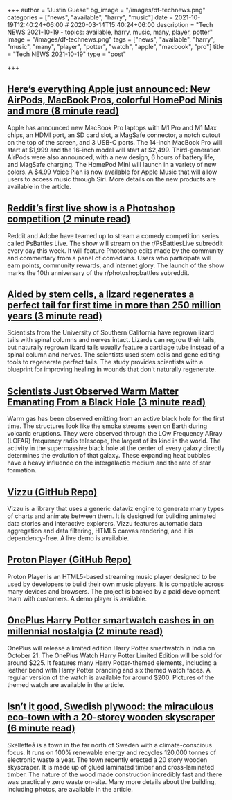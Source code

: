 +++
author = "Justin Guese"
bg_image = "/images/df-technews.png"
categories = ["news", "available", "harry", "music"]
date = 2021-10-19T12:40:24+06:00 # 2020-03-14T15:40:24+06:00
description = "Tech NEWS 2021-10-19 - topics: available, harry, music, many, player, potter"
image = "/images/df-technews.png"
tags = ["news", "available", "harry", "music", "many", "player", "potter", "watch", "apple", "macbook", "pro"]
title = "Tech NEWS 2021-10-19"
type = "post"

+++

## [Here’s everything Apple just announced: New AirPods, MacBook Pros, colorful HomePod Minis and more (8 minute read)](https://www.cnbc.com/2021/10/18/apple-october-2021-mac-event-live-updates-new-macbook-pro-expected.html)

Apple has announced new MacBook Pro laptops with M1 Pro and M1 Max chips, an HDMI port, an SD card slot, a MagSafe connector, a notch cutout on the top of the screen, and 3 USB-C ports. The 14-inch MacBook Pro will start at $1,999 and the 16-inch model will start at $2,499. Third-generation AirPods were also announced, with a new design, 6 hours of battery life, and MagSafe charging. The HomePod Mini will launch in a variety of new colors. A $4.99 Voice Plan is now available for Apple Music that will allow users to access music through Siri. More details on the new products are available in the article.

## [Reddit’s first live show is a Photoshop competition (2 minute read)](https://www.engadget.com/reddit-adobe-photoshop-battle-streaming-170210802.html)

Reddit and Adobe have teamed up to stream a comedy competition series called PsBattles Live. The show will stream on the r/PsBattlesLive subreddit every day this week. It will feature Photoshop edits made by the community and commentary from a panel of comedians. Users who participate will earn points, community rewards, and internet glory. The launch of the show marks the 10th anniversary of the r/photoshopbattles subreddit.

## [Aided by stem cells, a lizard regenerates a perfect tail for first time in more than 250 million years (3 minute read)](https://www.sciencedaily.com/releases/2021/10/211014141958.htm)

Scientists from the University of Southern California have regrown lizard tails with spinal columns and nerves intact. Lizards can regrow their tails, but naturally regrown lizard tails usually feature a cartilage tube instead of a spinal column and nerves. The scientists used stem cells and gene editing tools to regenerate perfect tails. The study provides scientists with a blueprint for improving healing in wounds that don't naturally regenerate.

## [Scientists Just Observed Warm Matter Emanating From a Black Hole (3 minute read)](https://interestingengineering.com/scientists-observed-warm-matter-emanating-from-a-black-hole)

Warm gas has been observed emitting from an active black hole for the first time. The structures look like the smoke streams seen on Earth during volcanic eruptions. They were observed through the LOw Frequency ARray (LOFAR) frequency radio telescope, the largest of its kind in the world. The activity in the supermassive black hole at the center of every galaxy directly determines the evolution of that galaxy. These expanding heat bubbles have a heavy influence on the intergalactic medium and the rate of star formation.

## [Vizzu (GitHub Repo)](https://github.com/vizzuhq/vizzu-lib)

Vizzu is a library that uses a generic dataviz engine to generate many types of charts and animate between them. It is designed for building animated data stories and interactive explorers. Vizzu features automatic data aggregation and data filtering, HTML5 canvas rendering, and it is dependency-free. A live demo is available.

## [Proton Player (GitHub Repo)](https://github.com/protonradio/player)

Proton Player is an HTML5-based streaming music player designed to be used by developers to build their own music players. It is compatible across many devices and browsers. The project is backed by a paid development team with customers. A demo player is available.

## [OnePlus Harry Potter smartwatch cashes in on millennial nostalgia (2 minute read)](https://www.theverge.com/2021/10/18/22732353/oneplus-harry-potter-limited-edition-smartwatch-watch-faces)

OnePlus will release a limited edition Harry Potter smartwatch in India on October 21. The OnePlus Watch Harry Potter Limited Edition will be sold for around $225. It features many Harry Potter-themed elements, including a leather band with Harry Potter branding and six themed watch faces. A regular version of the watch is available for around $200. Pictures of the themed watch are available in the article.

## [Isn’t it good, Swedish plywood: the miraculous eco-town with a 20-storey wooden skyscraper (6 minute read)](https://www.theguardian.com/artanddesign/2021/oct/14/skelleftea-swedish-plywood-eco-town-20-storey-wooden-skyscraper-worlds-tallest)

Skellefteå is a town in the far north of Sweden with a climate-conscious focus. It runs on 100% renewable energy and recycles 120,000 tonnes of electronic waste a year. The town recently erected a 20 story wooden skyscraper. It is made up of glued laminated timber and cross-laminated timber. The nature of the wood made construction incredibly fast and there was practically zero waste on-site. Many more details about the building, including photos, are available in the article.

